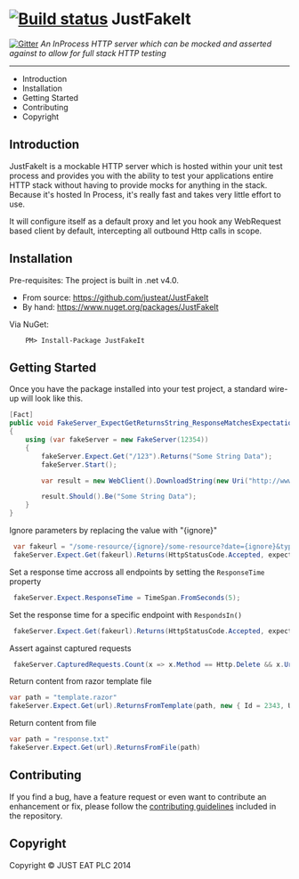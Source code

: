 [![Build status](https://ci.appveyor.com/api/projects/status/3c20wb6doej6wqv6?svg=true)](https://ci.appveyor.com/project/justeattech/justfakeit)
JustFakeIt
==========

[![Gitter](https://badges.gitter.im/Join%20Chat.svg)](https://gitter.im/justeat/JustFakeIt?utm_source=badge&utm_medium=badge&utm_campaign=pr-badge&utm_content=badge)
_An InProcess HTTP server which can be mocked and asserted against to allow for full stack HTTP testing_

---

* Introduction
* Installation
* Getting Started
* Contributing
* Copyright

## Introduction

JustFakeIt is a mockable HTTP server which is hosted within your unit test process and provides you with the ability to test your applications entire HTTP stack without having to provide mocks for anything in the stack. Because it's hosted In Process, it's really fast and takes very little effort to use.

It will configure itself as a default proxy and let you hook any WebRequest based client by default, intercepting all outbound Http calls in scope.

## Installation

Pre-requisites: The project is built in .net v4.0.

* From source: https://github.com/justeat/JustFakeIt
* By hand: https://www.nuget.org/packages/JustFakeIt

Via NuGet:

		PM> Install-Package JustFakeIt


## Getting Started

Once you have the package installed into your test project, a standard wire-up will look like this.

```csharp
[Fact]
public void FakeServer_ExpectGetReturnsString_ResponseMatchesExpectation()
{    
    using (var fakeServer = new FakeServer(12354))
    {
        fakeServer.Expect.Get("/123").Returns("Some String Data");
        fakeServer.Start();

        var result = new WebClient().DownloadString(new Uri("http://www.anything-at-all.com/123"));

        result.Should().Be("Some String Data");
    }
}
```

Ignore parameters by replacing the value with "{ignore}"

```csharp
 var fakeurl = "/some-resource/{ignore}/some-resource?date={ignore}&type={ignore}";
 fakeServer.Expect.Get(fakeurl).Returns(HttpStatusCode.Accepted, expectedResult);
```

Set a response time accross all endpoints by setting the `ResponseTime` property

```csharp
 fakeServer.Expect.ResponseTime = TimeSpan.FromSeconds(5);
```

Set the response time for a specific endpoint with `RespondsIn()`

```csharp
 fakeServer.Expect.Get(fakeurl).Returns(HttpStatusCode.Accepted, expectedResult).RespondsIn(TimeSpan.FromSeconds(5));
```
Assert against captured requests

```csharp
 fakeServer.CapturedRequests.Count(x => x.Method == Http.Delete && x.Url == "/some-url").Should().Be(1);
```

Return content from razor template file

```csharp
var path = "template.razor"
fakeServer.Expect.Get(url).ReturnsFromTemplate(path, new { Id = 2343, UserId = 2343, UserEmail = "mick.hucknall@just-eat.com" })
```

Return content from file

```csharp
var path = "response.txt"
fakeServer.Expect.Get(url).ReturnsFromFile(path)
```


## Contributing

If you find a bug, have a feature request or even want to contribute an enhancement or fix, please follow the [contributing guidelines](CONTRIBUTING.md) included in the repository.


## Copyright

Copyright © JUST EAT PLC 2014
